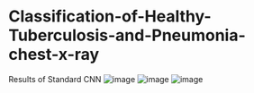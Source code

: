 # Classification-of-Healthy-Tuberculosis-and-Pneumonia-chest-x-ray
Results of Standard CNN
![image](https://user-images.githubusercontent.com/98224796/190513618-dd0a4280-a37b-4dc6-b0f3-4d5aad0b7f7a.png)
![image](https://user-images.githubusercontent.com/98224796/190513643-53241249-ec27-4514-b49d-e79901fd068a.png)
![image](https://user-images.githubusercontent.com/98224796/190513659-e0326ba2-ddef-4c7d-9579-4d7357e9f61e.png)
